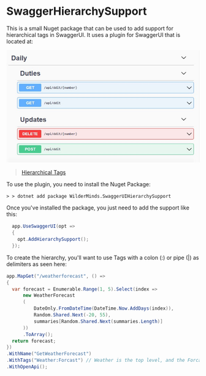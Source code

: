 # SwaggerHierarchySupport

This is a small Nuget package that can be used to add support for hierarchical tags in 
SwaggerUI. It uses a plugin for SwaggerUI that is located at:

![Example Output](output.jpg)

> [Hierarchical Tags](https://github.com/kael-shipman/swagger-ui-plugins/tree/hierarchical-tags/packages/hierarchical-tags)

To use the plugin, you need to install the Nuget Package:

```
> > dotnet add package WilderMinds.SwaggerUIHierarchySupport
```

Once you've installed the package, you just need to add the support like this:

```csharp
  app.UseSwaggerUI(opt =>
  {
    opt.AddHierarchySupport();
  });
```

To create the hierarchy, you'll want to use Tags with a colon (:) or pipe (|) as delimiters as seen here:

```csharp
app.MapGet("/weatherforecast", () =>
{
  var forecast = Enumerable.Range(1, 5).Select(index =>
      new WeatherForecast
      (
          DateOnly.FromDateTime(DateTime.Now.AddDays(index)),
          Random.Shared.Next(-20, 55),
          summaries[Random.Shared.Next(summaries.Length)]
      ))
      .ToArray();
  return forecast;
})
.WithName("GetWeatherForecast")
.WithTags("Weather:Forcast") // Weather is the top level, and the Forcast is the sub-tag
.WithOpenApi();
```